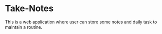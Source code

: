 # Take-Notes
This is a web application where user can store some notes and daily task to maintain a routine.
